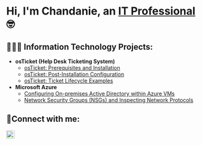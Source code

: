 
<h1>Hi, I'm Chandanie, an <a href="https://linkedin.com/in/chandanie-thompson-974b90229">IT Professional</a>🤓</h1>

<h2>👩🏾‍💻 Information Technology Projects:</h2>

- <b>osTicket (Help Desk Ticketing System)</b>
  - [osTicket: Prerequisites and Installation](https://github.com/ChandanieT/osticket-prereqs)
  - [osTicket: Post-Installation Configuration](https://github.com/ChandanieT/post-install-config)
  - [osTicket: Ticket Lifecycle Examples](https://github.com/ChandanieT/ticket-lifecycle)
- <b>Microsoft Azure</b>
  - [Configuring On-premises Active Directory within Azure VMs](https://github.com/ChandanieT/configure-ad)
  - [Network Security Groups (NSGs) and Inspecting Network Protocols](https://github.com/chandanieT/azure-network-protocols)

<h2>🔗Connect with me:</h2>

[<img align="left" alt="chandanie-thompson | LinkedIn" width="22px" src="https://cdn.jsdelivr.net/npm/simple-icons@v3/icons/linkedin.svg" />][linkedin]

[linkedin]: https://linkedin.com/in/chandanie-thompson-974b90229
